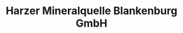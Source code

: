 ---
title: "Harzer Mineralquelle Blankenburg GmbH"
url: /blankenburg/harzer-mineralquelle-blankenburg-gmbh/
shop: Getränke
---